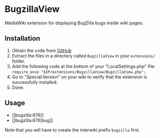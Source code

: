 # BugzillaView

MediaWiki extension for displaying BugZilla bugs inside wiki pages.

## Installation

1. Obtain the code from [GitHub](https://github.com/domibarton/BugzillaView)
2. Extract the files in a directory called ``BugzillaView`` in your ``extensions/`` folder.
3. Add the following code at the bottom of your "LocalSettings.php" file: ``require_once "$IP/extensions/BugzillaView/BugzillaView.php";``
4. Go to "Special:Version" on your wiki to verify that the extension is successfully installed.
5. Done.

## Usage

* [[bugzilla:876]]
* [[bugzilla:876|bug]]

Note that you will have to create the interwiki prefix ``bugzilla`` first.
